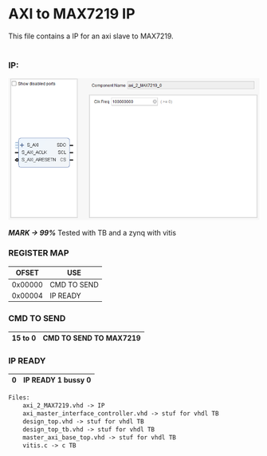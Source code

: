 # AXI to MAX7219 IP
This file contains a IP for an axi slave to MAX7219.<br>
<br>

### IP:
![IP](IP.png)

***MARK -> 99%***
Tested with TB and a zynq with vitis

### REGISTER MAP
|    OFSET     | USE |
|--------------|--------------|
| 0x00000      | CMD TO SEND      |
| 0x00004      | IP READY      |

### CMD TO SEND

| 15 to 0     | CMD TO SEND TO MAX7219|
|------------|---------------|

### IP READY 

| 0     | IP READY 1 bussy 0|
|------------|---------------|


```
Files:
    axi_2_MAX7219.vhd -> IP
    axi_master_interface_controller.vhd -> stuf for vhdl TB
    design_top.vhd -> stuf for vhdl TB
    design_top_tb.vhd -> stuf for vhdl TB
    master_axi_base_top.vhd -> stuf for vhdl TB
    vitis.c -> c TB
```

<br>


